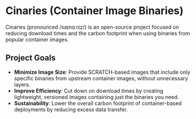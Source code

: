 # Cinaries (Container Image Binaries)

Cinaries (pronounced /saɪnɑːrɪz/) is an open-source project focused on reducing download times and the carbon footprint when using binaries from popular container images.

## Project Goals

- **Minimize Image Size**: Provide SCRATCH-based images that include only specific binaries from upstream container images, without unnecessary layers.
- **Improve Efficiency**: Cut down on download times by creating lightweight, versioned images containing just the binaries you need.
- **Sustainability**: Lower the overall carbon footprint of container-based deployments by reducing excess data transfer.
